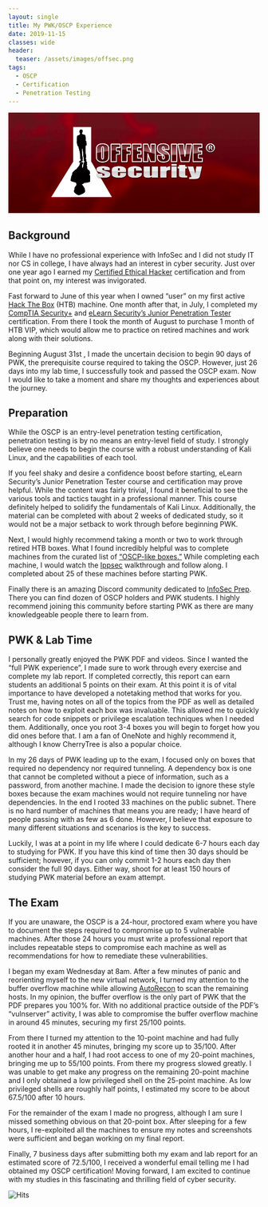 ```yaml
---
layout: single
title: My PWK/OSCP Experience
date: 2019-11-15
classes: wide
header:
  teaser: /assets/images/offsec.png
tags:
  - OSCP
  - Certification
  - Penetration Testing
--- 
```

![](/assets/images/offsec.png)  

## Background
While I have no professional experience with InfoSec and I did not study IT nor CS in college, I have always had an interest in cyber security. Just over one year ago I earned my [Certified Ethical Hacker](https://www.eccouncil.org/programs/certified-ethical-hacker-ceh/) certification and from that point on, my interest was invigorated. 

Fast forward to June of this year when I owned “user” on my first active [Hack The Box]( https://www.hackthebox.eu/) (HTB) machine. One month after that, in July, I completed my [CompTIA Security+](https://www.comptia.org/certifications/security) and [eLearn Security’s Junior Penetration Tester](https://www.elearnsecurity.com/certification/ejpt/) certification. From there I took the month of August to purchase 1 month of HTB VIP, which would allow me to practice on retired machines and work along with their solutions. 

Beginning August 31st , I made the uncertain decision to begin 90 days of PWK, the prerequisite course required to taking the OSCP. However, just 26 days into my lab time, I successfully took and passed the OSCP exam. Now I would like to take a moment and share my thoughts and experiences about the journey.

## Preparation
While the OSCP is an entry-level penetration testing certification, penetration testing is by no means an entry-level field of study. I strongly believe one needs to begin the course with a robust understanding of Kali Linux, and the capabilities of each tool.

If you feel shaky and desire a confidence boost before starting, eLearn Security’s Junior Penetration Tester course and certification may prove helpful. While the content was fairly trivial, I found it beneficial to see the various tools and tactics taught in a professional manner. This course definitely helped to solidify the fundamentals of Kali Linux. Additionally, the material can be completed with about 2 weeks of dedicated study, so it would not be a major setback to work through before beginning PWK.

Next, I would highly recommend taking a month or two to work through retired HTB boxes. What I found incredibly helpful was to complete machines from the curated list of [“OSCP-like boxes.”]( https://docs.google.com/spreadsheets/d/1dwSMIAPIam0PuRBkCiDI88pU3yzrqqHkDtBngUHNCw8/edit#gid=1839402159) While completing each machine, I would watch the [Ippsec]( https://www.youtube.com/channel/UCa6eh7gCkpPo5XXUDfygQQA) walkthrough and follow along. I completed about 25 of these machines before starting PWK.

Finally there is an amazing Discord community dedicated to [InfoSec Prep]( https://discord.gg/aMrxfW). There you can find dozen of OSCP holders and PWK students. I highly recommend joining this community before starting PWK as there are many knowledgeable people there to learn from.

## PWK & Lab Time
I personally greatly enjoyed the PWK PDF and videos. Since I wanted the “full PWK experience”, I made sure to work through every exercise and complete my lab report. If completed correctly, this report can earn students an additional 5 points on their exam. 
At this point it is of vital importance to have developed a notetaking method that works for you. Trust me, having notes on all of the topics from the PDF as well as detailed notes on how to exploit each box was invaluable. This allowed me to quickly search for code snippets or privilege escalation techniques when I needed them. Additionally, once you root 3-4 boxes you will begin to forget how you did ones before that. I am a fan of OneNote and highly recommend it, although I know CherryTree is also a popular choice.

In my 26 days of PWK leading up to the exam, I focused only on boxes that required no dependency nor required tunneling. A dependency box is one that cannot be completed without a piece of information, such as a password, from another machine. I made the decision to ignore these style boxes because the exam machines would not require tunneling nor have dependencies. In the end I rooted 33 machines on the public subnet. There is no hard number of machines that means you are ready; I have heard of people passing with as few as 6 done. However, I believe that exposure to many different situations and scenarios is the key to success.

Luckily, I was at a point in my life where I could dedicate 6-7 hours each day to studying for PWK. If you have this kind of time then 30 days should be sufficient; however, if you can only commit 1-2 hours each day then consider the full 90 days. Either way, shoot for at least 150 hours of studying PWK material before an exam attempt.

## The Exam
If you are unaware, the OSCP is a 24-hour, proctored exam where you have to document the steps required to compromise up to 5 vulnerable machines. After those 24 hours you must write a professional report that includes repeatable steps to compromise each machine as well as recommendations for how to remediate these vulnerabilities.

I began my exam Wednesday at 8am. After a few minutes of panic and reorienting myself to the new virtual network, I turned my attention to the buffer overflow machine while allowing [AutoRecon](https://github.com/Tib3rius/AutoRecon) to scan the remaining hosts. In my opinion, the buffer overflow is the only part of PWK that the PDF prepares you 100% for. With no additional practice outside of the PDF’s “vulnserver” activity, I was able to compromise the buffer overflow machine in around 45 minutes, securing my first 25/100 points.

From there I turned my attention to the 10-point machine and had fully rooted it in another 45 minutes, bringing my score up to 35/100. After another hour and a half, I had root access to one of my 20-point machines, bringing me up to 55/100 points. From there my progress slowed greatly. I was unable to get make any progress on the remaining 20-point machine and I only obtained a low privileged shell on the 25-point machine. As low privileged shells are roughly half points, I estimated my score to be about 67.5/100 after 10 hours.

For the remainder of the exam I made no progress, although I am sure I missed something obvious on that 20-point box. After sleeping for a few hours, I re-exploited all the machines to ensure my notes and screenshots were sufficient and began working on my final report. 

Finally, 7 business days after submitting both my exam and lab report for an estimated score of 72.5/100, I received a wonderful email telling me I had obtained my OSCP certification! Moving forward, I am excited to continue with my studies in this fascinating and thrilling field of cyber security.   


![Hits](https://hitcounter.pythonanywhere.com/count/tag.svg?url=https%3A%2F%2Fcinzinga.github.io%2FPWK-OSCP%2F)

